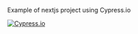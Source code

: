 Example of nextjs project using Cypress.io

<!---Start place for the badge -->
[![Cypress.io](https://img.shields.io/badge/test-failure-red)](https://www.cypress.io/)
<!---End place for the badge -->
